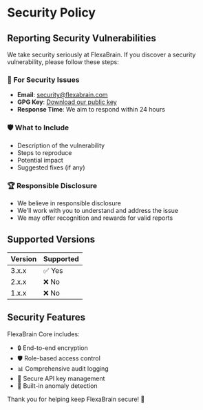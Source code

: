 # Security Policy

## Reporting Security Vulnerabilities

We take security seriously at FlexaBrain. If you discover a security vulnerability, please follow these steps:

### 🚨 For Security Issues
- **Email**: security@flexabrain.com
- **GPG Key**: [Download our public key](https://flexabrain.com/security/gpg-key.asc)
- **Response Time**: We aim to respond within 24 hours

### 🛡️ What to Include
- Description of the vulnerability
- Steps to reproduce
- Potential impact
- Suggested fixes (if any)

### 🏆 Responsible Disclosure
- We believe in responsible disclosure
- We'll work with you to understand and address the issue
- We may offer recognition and rewards for valid reports

## Supported Versions

| Version | Supported          |
| ------- | ------------------ |
| 3.x.x   | ✅ Yes             |
| 2.x.x   | ❌ No              |
| 1.x.x   | ❌ No              |

## Security Features

FlexaBrain Core includes:
- 🔒 End-to-end encryption
- 🛡️ Role-based access control
- 📊 Comprehensive audit logging
- 🔐 Secure API key management
- 🚨 Built-in anomaly detection

Thank you for helping keep FlexaBrain secure! 🙏
